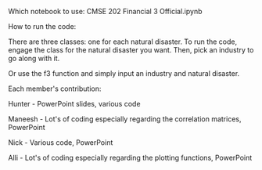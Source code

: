 Which notebook to use:
CMSE 202 Financial 3 Official.ipynb

How to run the code:

There are three classes: one for each natural disaster. To run the code, engage the class for the natural disaster you want. Then, pick an industry to go along with it.

Or use the f3 function and simply input an industry and natural disaster.





Each member's contribution:

Hunter - PowerPoint slides, various code

Maneesh - Lot's of coding especially regarding the correlation matrices, PowerPoint

Nick - Various code, PowerPoint

Alli - Lot's of coding especially regarding the plotting functions, PowerPoint

